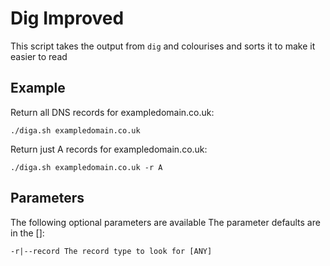 # Dig Improved

This script takes the output from `dig` and colourises and sorts it to make it easier to read

## Example

Return all DNS records for exampledomain.co.uk:

    ./diga.sh exampledomain.co.uk

Return just A records for exampledomain.co.uk:

    ./diga.sh exampledomain.co.uk -r A

## Parameters

The following optional parameters are available
The parameter defaults are in the []:

    -r|--record	The record type to look for [ANY]
